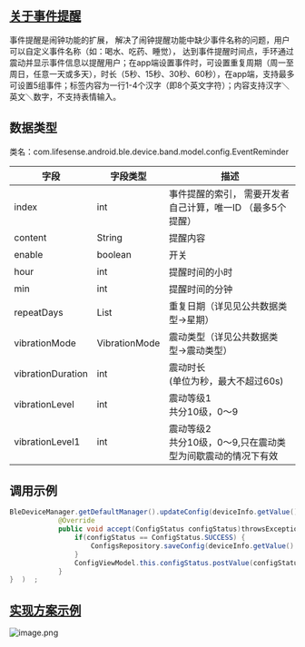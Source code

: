 <a name="1FyCB"></a>
## [关于事件提醒](https://docs.sghealth.cn/dev-ios/bluetooth/reference/settings/eventreminder?id=%e5%85%b3%e4%ba%8e%e4%ba%8b%e4%bb%b6%e6%8f%90%e9%86%92)
事件提醒是闹钟功能的扩展， 解决了闹钟提醒功能中缺少事件名称的问题，用户可以自定义事件名称（如：喝水、吃药、睡觉）， 达到事件提醒时间点，手环通过震动并显示事件信息以提醒用户；在app端设置事件时，可设置重复周期（周一至周日，任意一天或多天），时长（5秒、15秒、30秒、60秒），在app端，支持最多可设置5组事件；标签内容为一行1-4个汉字（即8个英文字符）；内容支持汉字＼英文＼数字，不支持表情输入。

<a name="l8qwn"></a>
## 数据类型
类名：com.lifesense.android.ble.device.band.model.config.EventReminder

| 字段 | 字段类型 | 描述 |
| --- | --- | --- |
| index | int | 事件提醒的索引， 需要开发者自己计算，唯一ID （最多5个提醒） |
| content | String | 提醒内容 |
| enable | boolean | 开关 |
| hour | int | 提醒时间的小时 |
| min | int | 提醒时间的分钟 |
| repeatDays | List<Day> | 重复日期（详见见公共数据类型->星期） |
| vibrationMode | VibrationMode | 震动类型（详见公共数据类型->震动类型） |
| vibrationDuration | int | 震动时长<br />(单位为秒，最大不超过60s) |
| vibrationLevel | int | 震动等级1<br />共分10级，0～9 |
| vibrationLevel1 | int | 震动等级2<br />共分10级，0～9,只在震动类型为间歇震动的情况下有效 |

<a name="Z2qY6"></a>
## 调用示例
```java
BleDeviceManager.getDefaultManager().updateConfig(deviceInfo.getValue().getMac(), dialPlate, new Consumer<ConfigStatus>() {
            @Override
            public void accept(ConfigStatus configStatus)throwsException{   
                if(configStatus == ConfigStatus.SUCCESS) {
                    ConfigsRepository.saveConfig(deviceInfo.getValue().getMac(),config);
                }
                ConfigViewModel.this.configStatus.postValue(configStatus);
            }
}  )  ;
```
<a name="WNFGT"></a>
## [实现方案示例](https://docs.sghealth.cn/dev-ios/bluetooth/reference/settings/eventreminder?id=%e5%ae%9e%e7%8e%b0%e6%96%b9%e6%a1%88%e7%a4%ba%e4%be%8b)
![image.png](https://cdn.nlark.com/yuque/0/2021/png/354855/1616761732037-306b6b10-9c81-43ad-a881-c8a29e0ed4b6.png#averageHue=%23fbfbfb&height=345&id=c7zmo&name=image.png&originHeight=397&originWidth=858&originalType=binary&ratio=1&rotation=0&showTitle=false&size=30746&status=done&style=none&title=&width=746)

